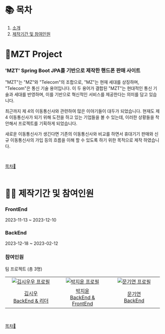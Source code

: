 # 📚 목차

1. [소개](#MZT-project)
2. [제작기간 및 참여인원](#제작기간-및-참여인원)


# 📱MZT Project
### 'MZT' Spring Boot JPA를 기반으로 제작한 핸드폰 판매 사이트

"MZT"는 "MZ"와 "Telecom"의 조합으로, 
"MZ"는 현재 세대를 상징하며, "Telecom"은 통신 기술 용어입니다. 이 두 용어가 결합된 "MZT"는 현대적인 통신 기술과 세대를 반영하며, 이를 기반으로 혁신적인 서비스를 제공한다는 의미를 담고 있습니다.

최근까지 제 4의 이동통신사와 관련하여 많은 이야기들이 대두가 되었습니다. 현재도 제 4 이동통신사가 되기 위해 도전을 하고 있는 기업들을 볼 수 있는데, 이러한 상황들을 착안해서 프로젝트를 기획하게 되었습니다.

새로운 이동통신사가 생긴다면 기존의 이동통신사와 비교를 하면서 휴대기기 판매와 신규 이동통신사의 가입 등의 흐름을 이해 할 수 있도록 하기 위한 목적으로 제작 하였습니다.<br>

<br>

[목차🔺](#목차)
<br><br>

# 👋🏻 제작기간 및 참여인원

### FrontEnd
2023-11-13 ~ 2023-12-10
### BackEnd
2023-12-18 ~ 2023-02-12
### 참여인원
팀 프로젝트 (총 3명)<br>

<table>
  <tr>
    <td align="center" width="180px">
      <a href="https://github.com/Si-Woo91" target="_blank">
        <img src="https://avatars.githubusercontent.com/u/101760091?v=4" alt="김시우우 프로필" />
      </a>
    </td>
    <td align="center" width="180px">
      <a href="https://github.com/Ji-Yoon98" target="_blank">
        <img src="https://avatars.githubusercontent.com/u/97427387?v=4" alt="박지윤 프로필" />
      </a>
    </td>
    <td align="center" width="180px">
      <a href="https://github.com/kiya-moon" target="_blank">
        <img src="https://avatars.githubusercontent.com/u/101784768?v=4" alt="문기연 프로필" />
      </a>
    </td>
  </tr>
    
  <tr>
    <td align="center">
      <a href="https://github.com/Si-Woo91" target="_blank">
          김시우<br />
          BackEnd & 리더
      </a>
    </td>
    <td align="center">
      <a href="https://github.com/Ji-Yoon98" target="_blank">
        박지윤<br />
        BackEnd & FrontEnd
      </a>
    </td>
    <td align="center">
      <a href="https://github.com/kiya-moon" target="_blank">
        문기연<br />
        BackEnd
      </a>
    </td>
  </tr>
</table>

<br>

[목차🔺](#목차)
<br><br>

